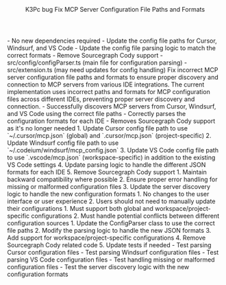 <Climb>
  <header>
    <id>K3Pc</id>
    <type>bug</type>
    <description>Fix MCP Server Configuration File Paths and Formats</description>
  </header>
  <newDependencies>
    - No new dependencies required
  </newDependencies>
  <prerequisitChanges>
    - Update the config file paths for Cursor, Windsurf, and VS Code
    - Update the config file parsing logic to match the correct formats
    - Remove Sourcegraph Cody support
  </prerequisitChanges>
  <relevantFiles>
    - src/config/configParser.ts (main file for configuration parsing)
    - src/extension.ts (may need updates for config handling)
  </relevantFiles>

  <featureOverview>
    <purpose>
      Fix incorrect MCP server configuration file paths and formats to ensure proper discovery and connection to MCP servers from various IDE integrations.
    </purpose>
    <problemSolved>
      The current implementation uses incorrect paths and formats for MCP configuration files across different IDEs, preventing proper server discovery and connection.
    </problemSolved>
    <successMetrics>
      - Successfully discovers MCP servers from Cursor, Windsurf, and VS Code using the correct file paths
      - Correctly parses the configuration formats for each IDE
      - Removes Sourcegraph Cody support as it's no longer needed
    </successMetrics>
  </featureOverview>

  <requirements>
    <functional>
      1. Update Cursor config file path to use `~/.cursor/mcp.json` (global) and `.cursor/mcp.json` (project-specific)
      2. Update Windsurf config file path to use `~/.codeium/windsurf/mcp_config.json`
      3. Update VS Code config file path to use `.vscode/mcp.json` (workspace-specific) in addition to the existing VS Code settings
      4. Update parsing logic to handle the different JSON formats for each IDE
      5. Remove Sourcegraph Cody support
    </functional>
    <technical>
      1. Maintain backward compatibility where possible
      2. Ensure proper error handling for missing or malformed configuration files
      3. Update the server discovery logic to handle the new configuration formats
    </technical>
    <user>
      1. No changes to the user interface or user experience
      2. Users should not need to manually update their configurations
    </user>
    <constraints>
      1. Must support both global and workspace/project-specific configurations
      2. Must handle potential conflicts between different configuration sources
    </constraints>
  </requirements>

  <designAndImplementation>
    <implementationApproach>
      1. Update the ConfigParser class to use the correct file paths
      2. Modify the parsing logic to handle the new JSON formats
      3. Add support for workspace/project-specific configurations
      4. Remove Sourcegraph Cody related code
      5. Update tests if needed
    </implementationApproach>
    <testingApproach>
      <testCases>
        - Test parsing Cursor configuration files
        - Test parsing Windsurf configuration files
        - Test parsing VS Code configuration files
        - Test handling missing or malformed configuration files
        - Test the server discovery logic with the new configuration formats
      </testCases>
    </testingApproach>
  </designAndImplementation>
</Climb> 
